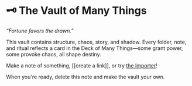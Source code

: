 # 🗝️ The Vault of Many Things
_“Fortune favors the drawn.”_

This vault contains structure, chaos, story, and shadow. Every folder, note, and ritual reflects a card in the Deck of Many Things—some grant power, some provoke chaos, all shape destiny.


Make a note of something, [[create a link]], or try [the Importer](https://help.obsidian.md/Plugins/Importer)!

When you're ready, delete this note and make the vault your own.